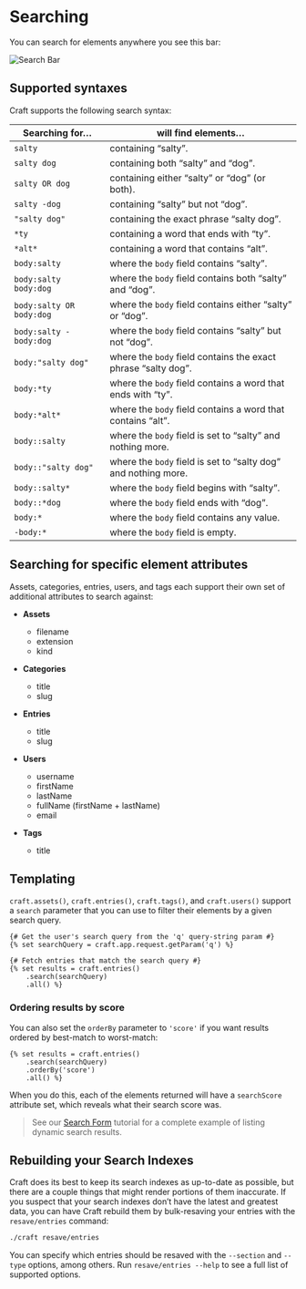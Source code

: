 # Searching

You can search for elements anywhere you see this bar:

![Search Bar](./images/searching-search-bar.png)

## Supported syntaxes

Craft supports the following search syntax:

| Searching for…           | will find elements…                                            |
| ------------------------ | -------------------------------------------------------------- |
| `salty`                  | containing “salty”.                                            |
| `salty dog`              | containing both “salty” and “dog”.                             |
| `salty OR dog`           | containing either “salty” or “dog” (or both).                  |
| `salty -dog`             | containing “salty” but not “dog”.                              |
| `"salty dog"`            | containing the exact phrase “salty dog”.                       |
| `*ty`                    | containing a word that ends with “ty”.                         |
| `*alt*`                  | containing a word that contains “alt”.                         |
| `body:salty`             | where the `body` field contains “salty”.                       |
| `body:salty body:dog`    | where the `body` field contains both “salty” and “dog”.        |
| `body:salty OR body:dog` | where the `body` field contains either “salty” or “dog”.       |
| `body:salty -body:dog`   | where the `body` field contains “salty” but not “dog”.         |
| `body:"salty dog"`       | where the `body` field contains the exact phrase “salty dog”.  |
| `body:*ty`               | where the `body` field contains a word that ends with “ty”.    |
| `body:*alt*`             | where the `body` field contains a word that contains “alt”.    |
| `body::salty`            | where the `body` field is set to “salty” and nothing more.     |
| `body::"salty dog"`      | where the `body` field is set to “salty dog” and nothing more. |
| `body::salty*`           | where the `body` field begins with “salty”.                    |
| `body::*dog`             | where the `body` field ends with “dog”.                        |
| `body:*`                 | where the `body` field contains any value.                     |
| `-body:*`                | where the `body` field is empty.                               |


## Searching for specific element attributes

Assets, categories, entries, users, and tags each support their own set of additional attributes to search against:

* **Assets**
    
  * filename
  * extension
  * kind
* **Categories**
    
  * title
  * slug
* **Entries**
    
  * title
  * slug
* **Users**
    
  * username
  * firstName
  * lastName
  * fullName (firstName + lastName)
  * email
* **Tags**
    
  * title

## Templating

`craft.assets()`, `craft.entries()`, `craft.tags()`, and `craft.users()` support a `search` parameter that you can use to filter their elements by a given search query.

```twig
{# Get the user's search query from the 'q' query-string param #}
{% set searchQuery = craft.app.request.getParam('q') %}

{# Fetch entries that match the search query #}
{% set results = craft.entries()
    .search(searchQuery)
    .all() %}
```

### Ordering results by score

You can also set the `orderBy` parameter to `'score'` if you want results ordered by best-match to worst-match:

```twig
{% set results = craft.entries()
    .search(searchQuery)
    .orderBy('score')
    .all() %}
```

When you do this, each of the elements returned will have a `searchScore` attribute set, which reveals what their search score was.

> See our [Search Form](dev/examples/search-form.md) tutorial for a complete example of listing dynamic search results.

## Rebuilding your Search Indexes

Craft does its best to keep its search indexes as up-to-date as possible, but there are a couple things that might render portions of them inaccurate. If you suspect that your search indexes don’t have the latest and greatest data, you can have Craft rebuild them by bulk-resaving your entries with the `resave/entries` command:

```bash
./craft resave/entries
```

You can specify which entries should be resaved with the `--section` and `--type` options, among others. Run `resave/entries --help` to see a full list of supported options.